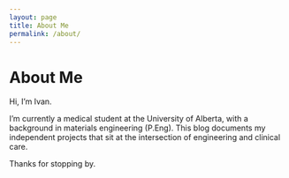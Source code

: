 ```yaml
---
layout: page
title: About Me
permalink: /about/
---
```


# About Me

Hi, I’m Ivan.

I’m currently a medical student at the University of Alberta, with a background in materials engineering (P.Eng).
This blog documents my independent projects that sit at the intersection of engineering and clinical care. 

Thanks for stopping by.
